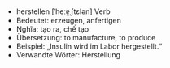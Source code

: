 - herstellen [ˈheːɐ̯ˌʃtɛlən]	Verb
- Bedeutet: erzeugen, anfertigen
- Nghĩa: tạo ra, chế tạo
- Übersetzung: to manufacture, to produce
- Beispiel: „Insulin wird im Labor hergestellt.“
- Verwandte Wörter: Herstellung